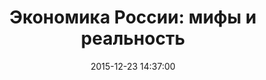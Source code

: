 ---
layout: post
title: "Экономика России: мифы и реальность"
date: 2015-12-23 14:37:00
file: http://zapsm.github.io/audio/2017-06-08-экономика-россии.mp3
file_itunes: http://zapsm.github.io/audio/2017-06-08-экономика-россии.mp3
excerpt: Гость программы - Андрей Илларионов
summary: Гость программы - Андрей Илларионов
duration: "01:01:30"
length: "37959744"
explicit: "no"
block: "no"
---